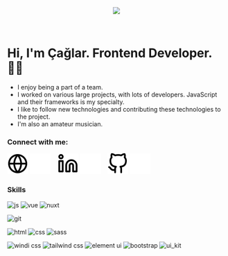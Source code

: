 <br>
<br>
<p align="center">
 <img width="400" src="https://media2.giphy.com/media/3NtY188QaxDdC/giphy.gif?cid=790b7611186ce7874ed73c3587e437cbfa6eb40ee1a2e7d2&rid=giphy.gif&ct=g">  
  </p>
<br>

# Hi, I'm Çağlar. Frontend Developer. 🖖🏻

- I enjoy being a part of a team.
- I worked on various large projects, with lots of developers. JavaScript and their frameworks is my specialty.
- I like to follow new technologies and contributing these technologies to the project.
- I'm also an amateur musician.

### Connect with me:

[![website](./img/globe-light.svg)](https://www.caglarevren.com#gh-light-mode-only)
[![website](./img/globe-dark.svg)](https://www.caglarevren.com#gh-dark-mode-only)
&nbsp;&nbsp;
[![website](./img/linkedin-light.svg)](https://www.linkedin.com/in/caglarevren#gh-light-mode-only)
[![website](./img/linkedin-dark.svg)](https://www.linkedin.com/in/caglarevren#gh-dark-mode-only)
&nbsp;&nbsp;
[![website](./img/github-light.svg)](https://github.com/caglarevren#gh-light-mode-only)
[![website](./img/github-dark.svg)](https://github.com/caglarevren#gh-dark-mode-only)

### Skills

![js](https://img.shields.io/badge/JAVASCRIPT-F7DF1E?style=for-the-badge&logo=javascript&logoColor=black)
![vue](https://img.shields.io/badge/VUE.JS-35495E?style=for-the-badge&logo=vue.js&logoColor=4FC08D)
![nuxt](https://img.shields.io/badge/NUXT.JS-35495E?style=for-the-badge&logo=nuxt.js&logoColor=4FC08D)

![git](https://img.shields.io/badge/GIT-E34F26?style=for-the-badge&logo=git&logoColor=white)

![html](https://img.shields.io/badge/HTML5-E34F26?style=for-the-badge&logo=html5&logoColor=white)
![css](https://img.shields.io/badge/CSS3-1572B6?style=for-the-badge&logo=css3&logoColor=white)
![sass](https://img.shields.io/badge/SASS-CC6699?style=for-the-badge&logo=sass&logoColor=white)

![windi css](https://img.shields.io/badge/WINDI_CSS-1F9FF6?style=flat-square&logo=windi-css&logoColor=white)
![tailwind css](https://img.shields.io/badge/TAILWIND_CSS-38B2AC?style=flat-square&logo=tailwind-css&logoColor=white)
![element ui](https://img.shields.io/badge/ELEMENT_UI-2897FF?style=flat-square&logo=element&logoColor=white)
![bootstrap](https://img.shields.io/badge/BOOTSTRAP-00CAAC?style=flat-square&logo=bootstrap&logoColor=white)
![ui_kit](https://img.shields.io/badge/UI_KIT-1D83E8?style=flat-square&logo=uikit&logoColor=white)
